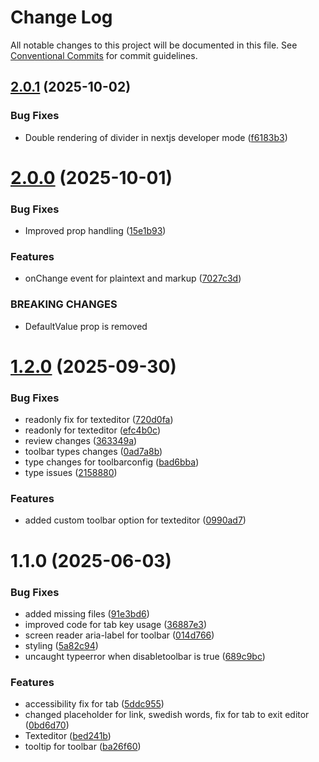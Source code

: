 # Change Log

All notable changes to this project will be documented in this file.
See [Conventional Commits](https://conventionalcommits.org) for commit guidelines.

## [2.0.1](https://github.com/Sundsvallskommun/web-shared-components/compare/@sk-web-gui/text-editor@2.0.0...@sk-web-gui/text-editor@2.0.1) (2025-10-02)

### Bug Fixes

- Double rendering of divider in nextjs developer mode ([f6183b3](https://github.com/Sundsvallskommun/web-shared-components/commit/f6183b33f928984f4a50673808a6a8dbac3b3d27))

# [2.0.0](https://github.com/Sundsvallskommun/web-shared-components/compare/@sk-web-gui/text-editor@1.2.0...@sk-web-gui/text-editor@2.0.0) (2025-10-01)

### Bug Fixes

- Improved prop handling ([15e1b93](https://github.com/Sundsvallskommun/web-shared-components/commit/15e1b9383034c224ff876c2b3f47064884014684))

### Features

- onChange event for plaintext and markup ([7027c3d](https://github.com/Sundsvallskommun/web-shared-components/commit/7027c3da19933e6d62f1440804b001301e86b2f6))

### BREAKING CHANGES

- DefaultValue prop is removed

# [1.2.0](https://github.com/Sundsvallskommun/web-shared-components/compare/@sk-web-gui/text-editor@1.1.0...@sk-web-gui/text-editor@1.2.0) (2025-09-30)

### Bug Fixes

- readonly fix for texteditor ([720d0fa](https://github.com/Sundsvallskommun/web-shared-components/commit/720d0fae6ae73ee5599dc4ab2bbf7706ddecab26))
- readonly for texteditor ([efc4b0c](https://github.com/Sundsvallskommun/web-shared-components/commit/efc4b0cae4e438e468f195d777eb872ea79969f7))
- review changes ([363349a](https://github.com/Sundsvallskommun/web-shared-components/commit/363349a6d055c34407b6af80279bdc7541110b5f))
- toolbar types changes ([0ad7a8b](https://github.com/Sundsvallskommun/web-shared-components/commit/0ad7a8b93063b0c17133a15d42b786947b2a6184))
- type changes for toolbarconfig ([bad6bba](https://github.com/Sundsvallskommun/web-shared-components/commit/bad6bbab56e5eb653d6ff8e99d896b8e1131fe6e))
- type issues ([2158880](https://github.com/Sundsvallskommun/web-shared-components/commit/21588807c3321fdad17afb279145acb9679dd75b))

### Features

- added custom toolbar option for texteditor ([0990ad7](https://github.com/Sundsvallskommun/web-shared-components/commit/0990ad7ac891e48dd30630c7dc4d58b6e02a5c9e))

# 1.1.0 (2025-06-03)

### Bug Fixes

- added missing files ([91e3bd6](https://github.com/Sundsvallskommun/web-shared-components/commit/91e3bd6ccd9b3076edbe6dfe091d8d468dc72522))
- improved code for tab key usage ([36887e3](https://github.com/Sundsvallskommun/web-shared-components/commit/36887e3282f9b953598735ce1d600044f912fdb8))
- screen reader aria-label for toolbar ([014d766](https://github.com/Sundsvallskommun/web-shared-components/commit/014d7669e9f65e145b40c660cf2e1f17e76aa883))
- styling ([5a82c94](https://github.com/Sundsvallskommun/web-shared-components/commit/5a82c94dd55959950f153792463c029a7b6b7060))
- uncaught typeerror when disabletoolbar is true ([689c9bc](https://github.com/Sundsvallskommun/web-shared-components/commit/689c9bcdf1f834a767db2cac7983286dc85599bf))

### Features

- accessibility fix for tab ([5ddc955](https://github.com/Sundsvallskommun/web-shared-components/commit/5ddc9552c5a9ae28dbef22dae21f6596232c8839))
- changed placeholder for link, swedish words, fix for tab to exit editor ([0bd6d70](https://github.com/Sundsvallskommun/web-shared-components/commit/0bd6d705c527d54308ae7d239892ce07340eaad4))
- Texteditor ([bed241b](https://github.com/Sundsvallskommun/web-shared-components/commit/bed241ba86a6536870c0150ee45ad5a66d2f7a1d))
- tooltip for toolbar ([ba26f60](https://github.com/Sundsvallskommun/web-shared-components/commit/ba26f60dc464a343d85397c5656de6aa28f964b4))
